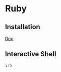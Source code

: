 # Ruby

## Installation

[Doc](https://www.ruby-lang.org/en/documentation/installation/#apt)

## Interactive Shell

`irb`

